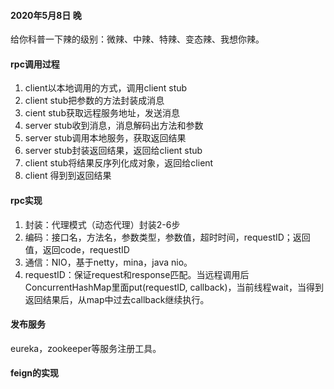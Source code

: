 #### 2020年5月8日 晚
给你科普一下辣的级别：微辣、中辣、特辣、变态辣、我想你辣。

#### rpc调用过程
1. client以本地调用的方式，调用client stub
2. client stub把参数的方法封装成消息
3. cient stub获取远程服务地址，发送消息
3. server stub收到消息，消息解码出方法和参数
4. server stub调用本地服务，获取返回结果
5. server stub封装返回结果，返回给client stub
6. client stub将结果反序列化成对象，返回给client
7. client 得到到返回结果

#### rpc实现
1. 封装：代理模式（动态代理）封装2-6步
2. 编码：接口名，方法名，参数类型，参数值，超时时间，requestID；返回值，返回code，requestID
3. 通信：NIO，基于netty，mina，java nio。
4. requestID：保证request和response匹配。当远程调用后ConcurrentHashMap里面put(requestID, callback)，当前线程wait，当得到返回结果后，从map中过去callback继续执行。


#### 发布服务
eureka，zookeeper等服务注册工具。

#### feign的实现